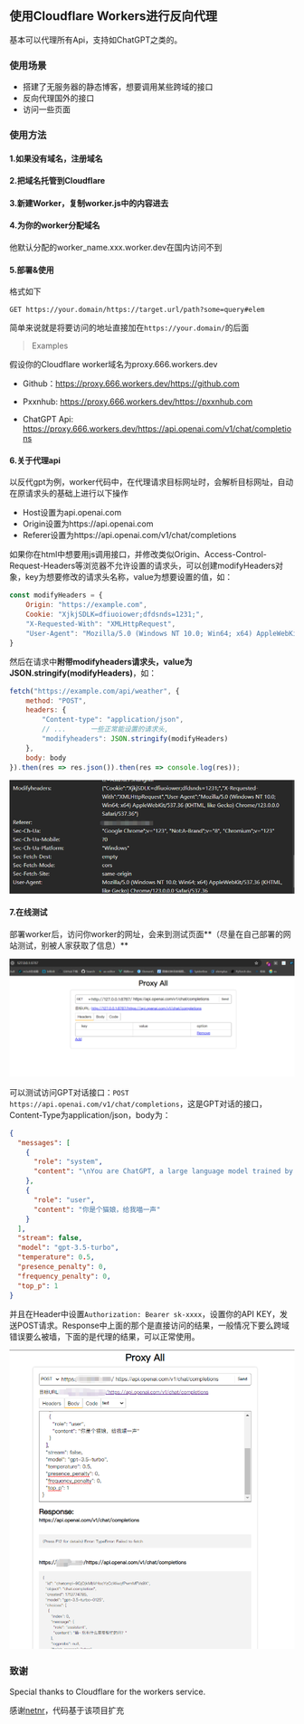 ## 使用Cloudflare Workers进行反向代理

基本可以代理所有Api，支持如ChatGPT之类的。

### 使用场景

- 搭建了无服务器的静态博客，想要调用某些跨域的接口
- 反向代理国外的接口
- 访问一些页面

### 使用方法

#### 1.如果没有域名，注册域名

#### 2.把域名托管到Cloudflare

#### 3.新建Worker，复制worker.js中的内容进去

#### 4.为你的worker分配域名

他默认分配的worker_name.xxx.worker.dev在国内访问不到

#### 5.部署&使用

格式如下

```http
GET https://your.domain/https://target.url/path?some=query#elem
```

简单来说就是将要访问的地址直接加在`https://your.domain/`的后面

> Examples

假设你的Cloudflare worker域名为proxy.666.workers.dev

- Github：https://proxy.666.workers.dev/https://github.com
- Pxxnhub: https://proxy.666.workers.dev/https://pxxnhub.com

- ChatGPT Api: https://proxy.666.workers.dev/https://api.openai.com/v1/chat/completions

#### 6.关于代理api

以反代gpt为例，worker代码中，在代理请求目标网址时，会解析目标网址，自动在原请求头的基础上进行以下操作

- Host设置为api.openai.com
- Origin设置为https://api.openai.com
- Referer设置为https://api.openai.com/v1/chat/completions

如果你在html中想要用js调用接口，并修改类似Origin、Access-Control-Request-Headers等浏览器不允许设置的请求头，可以创建modifyHeaders对象，key为想要修改的请求头名称，value为想要设置的值，如：

```js
const modifyHeaders = {
    Origin: "https://example.com",
    Cookie: "XjkjSDLK=dfiuoiower;dfdsnds=1231;",
    "X-Requested-With": "XMLHttpRequest",
    "User-Agent": "Mozilla/5.0 (Windows NT 10.0; Win64; x64) AppleWebKit/537.36 (KHTML, like Gecko) Chrome/123.0.0.0 Safari/537.36"
}
```

然后在请求中**附带modifyheaders请求头，value为JSON.stringify(modifyHeaders)**，如：

```js
fetch("https://example.com/api/weather", {
    method: "POST",
    headers: {
        "Content-type": "application/json",
        // ...      一些正常能设置的请求头,
        "modifyheaders": JSON.stringify(modifyHeaders)
    },
    body: body
}).then(res => res.json()).then(res => console.log(res));
```

![image-20240422152104262](README.assets/image-20240422152104262.png) 

#### 7.在线测试

部署worker后，访问你worker的网址，会来到测试页面**（尽量在自己部署的网站测试，别被人家获取了信息）**

![image-20240422152558194](README.assets/image-20240422152558194.png) 

可以测试访问GPT对话接口：`POST https://api.openai.com/v1/chat/completions`，这是GPT对话的接口，Content-Type为application/json，body为：

```json
{
  "messages": [
    {
      "role": "system",
      "content": "\nYou are ChatGPT, a large language model trained by OpenAI.\nKnowledge cutoff: 2021-09\nCurrent model: gpt-3.5-turbo\nCurrent time: 2024/4/22 16:29:20\nLatex inline: $x^2$ \nLatex block: $$e=mc^2$$\n\n"
    },
    {
      "role": "user",
      "content": "你是个猫娘，给我喵一声"
    }
  ],
  "stream": false,
  "model": "gpt-3.5-turbo",
  "temperature": 0.5,
  "presence_penalty": 0,
  "frequency_penalty": 0,
  "top_p": 1
}
```

并且在Header中设置`Authorization: Bearer sk-xxxx`，设置你的API KEY，发送POST请求。Response中上面的那个是直接访问的结果，一般情况下要么跨域错误要么被墙，下面的是代理的结果，可以正常使用。

![image-20240422163417821](README.assets/image-20240422163417821.png)

### 致谢

Special thanks to Cloudflare for the workers service.

感谢[netnr](https://github.com/netnr/workers)，代码基于该项目扩充
